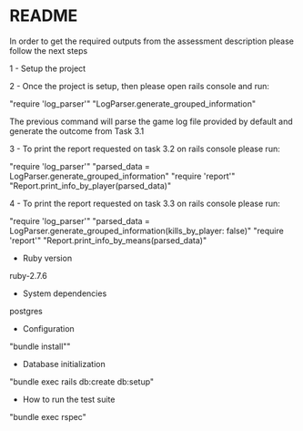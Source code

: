 # README

In order to get the required outputs from the assessment description please follow the next steps

1 - Setup the project

2 - Once the project is setup, then please open rails console and run:

"require 'log_parser'"
"LogParser.generate_grouped_information"

The previous command will parse the game log file provided by default and generate the outcome from Task 3.1

3 - To print the report requested on task 3.2 on rails console please run:

"require 'log_parser'"
"parsed_data = LogParser.generate_grouped_information"
"require 'report'"
"Report.print_info_by_player(parsed_data)"

4 - To print the report requested on task 3.3 on rails console please run:

"require 'log_parser'"
"parsed_data = LogParser.generate_grouped_information(kills_by_player: false)"
"require 'report'"
"Report.print_info_by_means(parsed_data)"

* Ruby version

ruby-2.7.6

* System dependencies

postgres

* Configuration

"bundle install""

* Database initialization

"bundle exec rails db:create db:setup"

* How to run the test suite

"bundle exec rspec"
